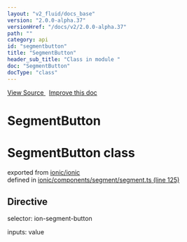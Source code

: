 ```yaml
---
layout: "v2_fluid/docs_base"
version: "2.0.0-alpha.37"
versionHref: "/docs/v2/2.0.0-alpha.37"
path: ""
category: api
id: "segmentbutton"
title: "SegmentButton"
header_sub_title: "Class in module "
doc: "SegmentButton"
docType: "class"
---
```



<div class="improve-docs">
  <a href='http://github.com/driftyco/ionic2/tree/master/ionic/components/segment/segment.ts#L124'>
    View Source
  </a>
  &nbsp;
  <a href='http://github.com/driftyco/ionic2/edit/master/ionic/components/segment/segment.ts#L124'>
    Improve this doc
  </a>
</div>




<h1 class="api-title">

  SegmentButton



</h1>







<h1 class="class export">SegmentButton <span class="type">class</span></h1>
<p class="module">exported from <a href='undefined'>ionic/ionic</a><br/>
defined in <a href="https://github.com/driftyco/ionic2/tree/master/ionic/components/segment/segment.ts#L125-L164">ionic/components/segment/segment.ts (line 125)</a>
</p>
<h2>Directive</h2>
  <span>selector: ion-segment-button</span>

  <span>inputs: value</span>



